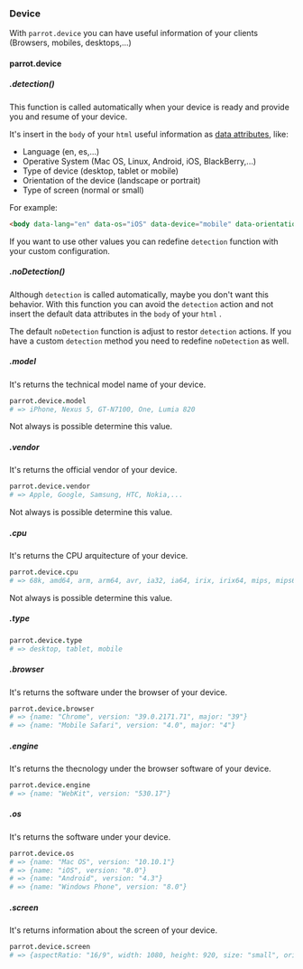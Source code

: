 ### Device

With `parrot.device` you can have useful information of your clients (Browsers, mobiles, desktops,...)

#### parrot.device

##### .detection()

This function is called automatically when your device is ready and provide you and resume of your device.

It's insert in the `body` of your `html` useful information as [data attributes](https://developer.mozilla.org/en-US/docs/Web/Guide/HTML/Using_data_attributes), like:

* Language (en, es,...)
* Operative System (Mac OS, Linux, Android, iOS, BlackBerry,...)
* Type of device (desktop, tablet or mobile)
* Orientation of the device (landscape or portrait)
* Type of screen (normal or small)

For example:

```html
<body data-lang="en" data-os="iOS" data-device="mobile" data-orientation="portrait" data-screen="small">
```

If you want to use other values you can redefine `detection` function with your custom configuration.

##### .noDetection()

Although `detection` is called automatically, maybe you don't want this behavior. With this function you can avoid the `detection` action and not insert the default data attributes in the `body` of your `html` .

The default `noDetection` function is adjust to restor `detection` actions. If you have a custom `detection` method you need to redefine `noDetection` as well.

##### .model

It's returns the technical model name of your device.

```coffee
parrot.device.model
# => iPhone, Nexus 5, GT-N7100, One, Lumia 820
```

Not always is possible determine this value.

##### .vendor

It's returns the official vendor of your device.

```coffee
parrot.device.vendor
# => Apple, Google, Samsung, HTC, Nokia,...
```

Not always is possible determine this value.

##### .cpu

It's returns the CPU arquitecture of your device.

```coffee
parrot.device.cpu
# => 68k, amd64, arm, arm64, avr, ia32, ia64, irix, irix64, mips, mips64, pa-risc, ppc, sparc, sparc64
```

Not always is possible determine this value.

##### .type

```coffee
parrot.device.type
# => desktop, tablet, mobile
```

##### .browser

It's returns the software under the browser of your device.

```coffee
parrot.device.browser
# => {name: "Chrome", version: "39.0.2171.71", major: "39"}
# => {name: "Mobile Safari", version: "4.0", major: "4"}
```

##### .engine

It's returns the thecnology under the browser software of your device.

```coffee
parrot.device.engine
# => {name: "WebKit", version: "530.17"}
```

##### .os

It's returns the software under your device.

```coffee
parrot.device.os
# => {name: "Mac OS", version: "10.10.1"}
# => {name: "iOS", version: "8.0"}
# => {name: "Android", version: "4.3"}
# => {name: "Windows Phone", version: "8.0"}
```

##### .screen

It's returns information about the screen of your device.

```coffee
parrot.device.screen
# => {aspectRatio: "16/9", width: 1080, height: 920, size: "small", orientation: "portrait", pixelRatio: 1}
```
